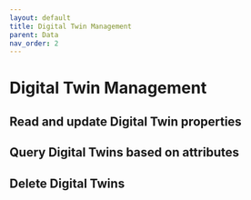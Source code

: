 ```yaml
---
layout: default
title: Digital Twin Management
parent: Data
nav_order: 2
---
```


# Digital Twin Management

## Read and update Digital Twin properties

## Query Digital Twins based on attributes

## Delete Digital Twins
